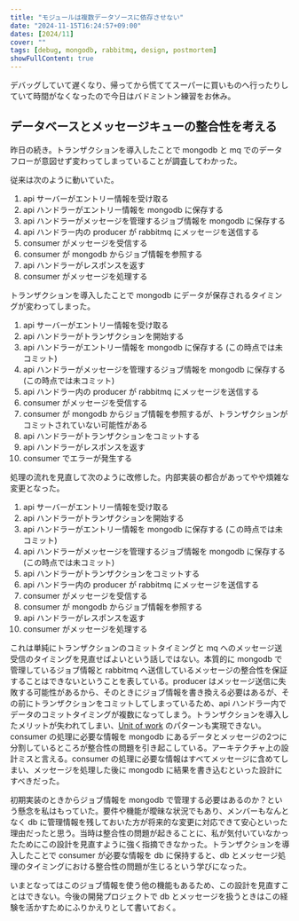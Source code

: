 ```yaml
---
title: "モジュールは複数データソースに依存させない"
date: "2024-11-15T16:24:57+09:00"
dates: [2024/11]
cover: ""
tags: [debug, mongodb, rabbitmq, design, postmortem]
showFullContent: true
---
```


デバッグしていて遅くなり、帰ってから慌ててスーパーに買いものへ行ったりしていて時間がなくなったので今日はバドミントン練習をお休み。

## データベースとメッセージキューの整合性を考える

昨日の続き。トランザクションを導入したことで mongodb と mq でのデータフローが意図せず変わってしまっていることが調査してわかった。

従来は次のように動いていた。

1. api サーバーがエントリー情報を受け取る
1. api ハンドラーがエントリー情報を mongodb に保存する
1. api ハンドラーがメッセージを管理するジョブ情報を mongodb に保存する
1. api ハンドラー内の producer が rabbitmq にメッセージを送信する
1. consumer がメッセージを受信する
1. consumer が mongodb からジョブ情報を参照する
1. api ハンドラーがレスポンスを返す
1. consumer がメッセージを処理する

トランザクションを導入したことで mongodb にデータが保存されるタイミングが変わってしまった。

1. api サーバーがエントリー情報を受け取る
1. api ハンドラーがトランザクションを開始する
1. api ハンドラーがエントリー情報を mongodb に保存する (この時点では未コミット)
1. api ハンドラーがメッセージを管理するジョブ情報を mongodb に保存する (この時点では未コミット)
1. api ハンドラー内の producer が rabbitmq にメッセージを送信する
1. consumer がメッセージを受信する
1. consumer が mongodb からジョブ情報を参照するが、トランザクションがコミットされていない可能性がある
1. api ハンドラーがトランザクションをコミットする
1. api ハンドラーがレスポンスを返す
1. consumer でエラーが発生する

処理の流れを見直して次のように改修した。内部実装の都合があってやや煩雑な変更となった。

1. api サーバーがエントリー情報を受け取る
1. api ハンドラーがトランザクションを開始する
1. api ハンドラーがエントリー情報を mongodb に保存する (この時点では未コミット)
1. api ハンドラーがメッセージを管理するジョブ情報を mongodb に保存する (この時点では未コミット)
1. api ハンドラーがトランザクションをコミットする
1. api ハンドラー内の producer が rabbitmq にメッセージを送信する
1. consumer がメッセージを受信する
1. consumer が mongodb からジョブ情報を参照する
1. api ハンドラーがレスポンスを返す
1. consumer がメッセージを処理する

これは単純にトランザクションのコミットタイミングと mq へのメッセージ送受信のタイミングを見直せばよいという話しではない。本質的に mongodb で管理しているジョブ情報と rabbitmq へ送信しているメッセージの整合性を保証することはできないということを表している。producer はメッセージ送信に失敗する可能性があるから、そのときにジョブ情報を書き換える必要はあるが、その前にトランザクションをコミットしてしまっているため、api ハンドラー内でデータのコミットタイミングが複数になってしまう。トランザクションを導入したメリットが失われてしまい、[Unit of work](https://en.wikipedia.org/wiki/Unit_of_work) のパターンも実現できない。consumer の処理に必要な情報を mongodb にあるデータとメッセージの2つに分割しているところが整合性の問題を引き起こしている。アーキテクチャ上の設計ミスと言える。consumer の処理に必要な情報はすべてメッセージに含めてしまい、メッセージを処理した後に mongodb に結果を書き込むといった設計にすべきだった。

初期実装のときからジョブ情報を mongodb で管理する必要はあるのか？という懸念を私はもっていた。要件や機能が曖昧な状況でもあり、メンバーもなんとなく db に管理情報を残しておいた方が将来的な変更に対応できて安心といった理由だったと思う。当時は整合性の問題が起きることに、私が気付いていなかったためにこの設計を見直すように強く指摘できなかった。トランザクションを導入したことで consumer が必要な情報を db に保持すると、db とメッセージ処理のタイミングにおける整合性の問題が生じるという学びになった。

いまとなってはこのジョブ情報を使う他の機能もあるため、この設計を見直すことはできない。今後の開発プロジェクトで db とメッセージを扱うときはこの経験を活かすためにふりかえりとして書いておく。
